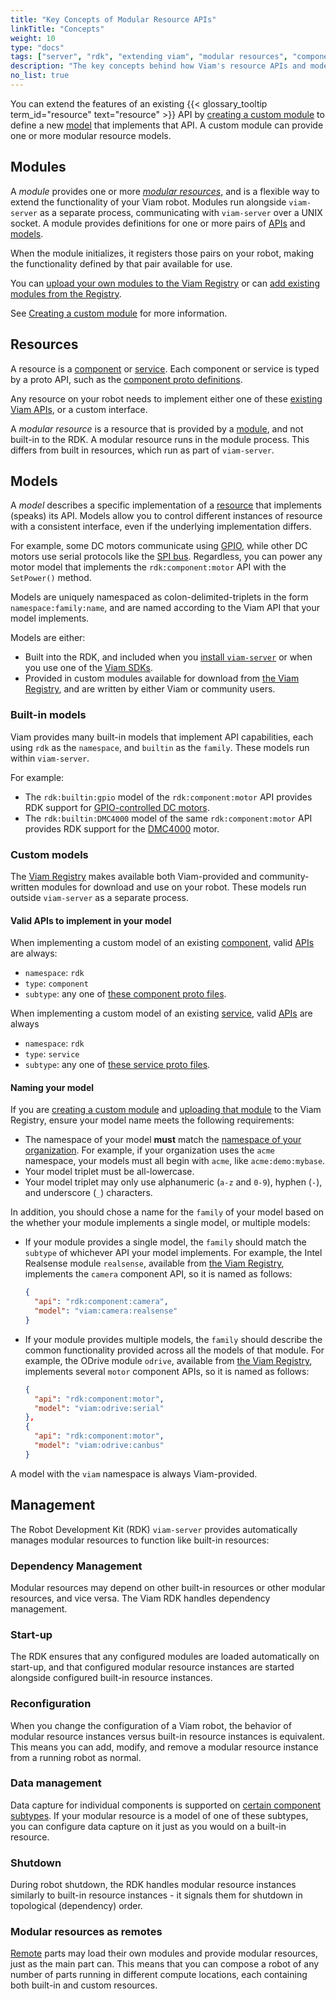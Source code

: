 ```yaml
---
title: "Key Concepts of Modular Resource APIs"
linkTitle: "Concepts"
weight: 10
type: "docs"
tags: ["server", "rdk", "extending viam", "modular resources", "components", "services"]
description: "The key concepts behind how Viam's resource APIs and models are uniquely namespaced and modular resource management with the RDK."
no_list: true
---
```


You can extend the features of an existing {{< glossary_tooltip term_id="resource" text="resource" >}} API by [creating a custom module](/extend/modular-resources/create/) to define a new [model](#models) that implements that API.
A custom module can provide one or more modular resource models.

## Modules

A *module* provides one or more [*modular resources*](#resources), and is a flexible way to extend the functionality of your Viam robot.
Modules run alongside `viam-server` as a separate process, communicating with `viam-server` over a UNIX socket.
A module provides definitions for one or more pairs of [APIs](#valid-apis-to-implement-in-your-model) and [models](#models).

When the module initializes, it registers those pairs on your robot, making the functionality defined by that pair available for use.

You can [upload your own modules to the Viam Registry](/extend/modular-resources/upload/) or can [add existing modules from the Registry](/extend/modular-resources/configure).

See [Creating a custom module](/extend/modular-resources/create/) for more information.

## Resources

A resource is a [component](/components/) or [service](/services/).
Each component or service is typed by a proto API, such as the [component proto definitions](https://github.com/viamrobotics/api/tree/main/proto/viam/component).

Any resource on your robot needs to implement either one of these [existing Viam APIs](#valid-apis-to-implement-in-your-model), or a custom interface.

A *modular resource* is a resource that is provided by a [module](#modules), and not built-in to the RDK.
A modular resource runs in the module process. This differs from built in resources, which run as part of `viam-server`.

## Models

A *model* describes a specific implementation of a [resource](#resources) that implements (speaks) its API.
Models allow you to control different instances of resource with a consistent interface, even if the underlying implementation differs.

For example, some DC motors communicate using [GPIO](/components/board/), while other DC motors use serial protocols like the [SPI bus](/components/board/#spis).
Regardless, you can power any motor model that implements the `rdk:component:motor` API with the `SetPower()` method.

Models are uniquely namespaced as colon-delimited-triplets in the form `namespace:family:name`, and are named according to the Viam API that your model implements.

Models are either:

- Built into the RDK, and included when you [install `viam-server`](/installation/) or when you use one of the [Viam SDKs](/program/apis/).
- Provided in custom modules available for download from [the Viam Registry](https://app.viam.com/module), and are written by either Viam or community users.

### Built-in models

Viam provides many built-in models that implement API capabilities, each using `rdk` as the `namespace`, and `builtin` as the `family`.
These models run within `viam-server`.

For example:

- The `rdk:builtin:gpio` model of the `rdk:component:motor` API provides RDK support for [GPIO-controlled DC motors](/components/motor/gpio/).
- The `rdk:builtin:DMC4000` model of the same `rdk:component:motor` API provides RDK support for the [DMC4000](/components/motor/dmc4000/) motor.

### Custom models

The [Viam Registry](https://app.viam.com/registry) makes available both Viam-provided and community-written modules for download and use on your robot.
These models run outside `viam-server` as a separate process.

#### Valid APIs to implement in your model

When implementing a custom model of an existing [component](/components/), valid [APIs](/program/apis/) are always:

- `namespace`: `rdk`
- `type`: `component`
- `subtype`: any one of [these component proto files](https://github.com/viamrobotics/api/tree/main/proto/viam/component).

When implementing a custom model of an existing [service](/services/), valid [APIs](/program/apis/) are always

- `namespace`: `rdk`
- `type`: `service`
- `subtype`: any one of [these service proto files](https://github.com/viamrobotics/api/tree/main/proto/viam/service).

#### Naming your model

If you are [creating a custom module](/extend/modular-resources/create/) and [uploading that module](/extend/modular-resources/upload/) to the Viam Registry, ensure your model name meets the following requirements:

- The namespace of your model **must** match the [namespace of your organization](/manage/fleet/organizations/#create-a-namespace-for-your-organization).
  For example, if your organization uses the `acme` namespace, your models must all begin with `acme`, like `acme:demo:mybase`.
- Your model triplet must be all-lowercase.
- Your model triplet may only use alphanumeric (`a-z` and `0-9`), hyphen (`-`), and underscore (`_`) characters.

In addition, you should chose a name for the `family` of your model based on the whether your module implements a single model, or multiple models:

- If your module provides a single model, the `family` should match the `subtype` of whichever API your model implements.
  For example, the Intel Realsense module `realsense`, available from [the Viam Registry](https://app.viam.com/module/viam/realsense), implements the `camera` component API, so it is named as follows:

  ```json {class="line-numbers linkable-line-numbers"}
  {
    "api": "rdk:component:camera",
    "model": "viam:camera:realsense"
  }
  ```

- If your module provides multiple models, the `family` should describe the common functionality provided across all the models of that module.
  For example, the ODrive module `odrive`, available from [the Viam Registry](https://app.viam.com/module/viam/odrive), implements several `motor` component APIs, so it is named as follows:

  ```json {class="line-numbers linkable-line-numbers"}
  {
    "api": "rdk:component:motor",
    "model": "viam:odrive:serial"
  },
  {
    "api": "rdk:component:motor",
    "model": "viam:odrive:canbus"
  }
  ```

A model with the `viam` namespace is always Viam-provided.

## Management

The Robot Development Kit (RDK) `viam-server` provides automatically manages modular resources to function like built-in resources:

### Dependency Management

Modular resources may depend on other built-in resources or other modular resources, and vice versa.
The Viam RDK handles dependency management.

### Start-up

The RDK ensures that any configured modules are loaded automatically on start-up, and that configured modular resource instances are started alongside configured built-in resource instances.

### Reconfiguration

When you change the configuration of a Viam robot, the behavior of modular resource instances versus built-in resource instances is equivalent.
This means you can add, modify, and remove a modular resource instance from a running robot as normal.

### Data management

Data capture for individual components is supported on [certain component subtypes](/services/data/configure-data-capture/#configure-data-capture-for-individual-components).
If your modular resource is a model of one of these subtypes, you can configure data capture on it just as you would on a built-in resource.

### Shutdown

During robot shutdown, the RDK handles modular resource instances similarly to built-in resource instances - it signals them for shutdown in topological (dependency) order.

### Modular resources as remotes

[Remote](/manage/parts-and-remotes/) parts may load their own modules and provide modular resources, just as the main part can.
This means that you can compose a robot of any number of parts running in different compute locations, each containing both built-in and custom resources.
